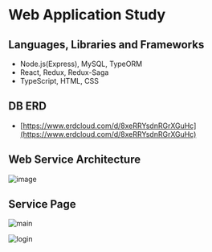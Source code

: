 # Web Application Study


## Languages, Libraries and Frameworks
- Node.js(Express), MySQL, TypeORM
- React, Redux, Redux-Saga
- TypeScript, HTML, CSS

## DB ERD

- [https://www.erdcloud.com/d/8xeRRYsdnRGrXGuHc](https://www.erdcloud.com/d/8xeRRYsdnRGrXGuHc)

## Web Service Architecture

![image](https://user-images.githubusercontent.com/58353164/151685696-b6ded7a0-5f13-4591-99c4-ecd7e9ddf1b5.png)

## Service Page

![main](https://github.com/yongseongJang/OnlineShop_copy/assets/58353164/8232e950-d8b2-4ac2-8923-dbaca20205b9)

![login](https://github.com/yongseongJang/OnlineShop_copy/assets/58353164/a210db9f-125c-406c-860a-97e99295e517)
